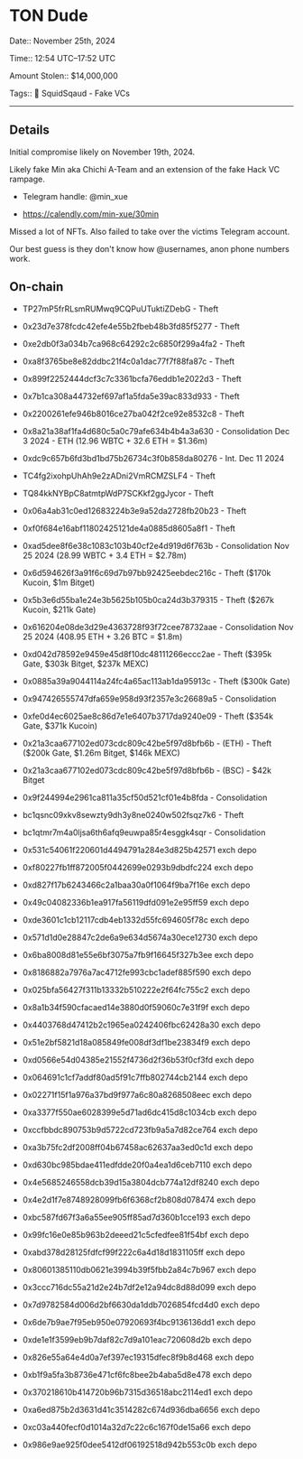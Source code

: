 # TON Dude

Date:: November 25th, 2024

Time:: 12:54 UTC–17:52 UTC

Amount Stolen:: $14,000,000

Tags:: 🔑 SquidSqaud - Fake VCs

---

## Details

Initial compromise likely on November 19th, 2024.

Likely fake Min aka Chichi A-Team and an extension of the fake Hack VC rampage.

- Telegram handle: @min_xue

- https://calendly.com/min-xue/30min

Missed a lot of NFTs. Also failed to take over the victims Telegram account.

Our best guess is they don't know how @usernames, anon phone numbers work.


## On-chain

- TP27mP5frRLsmRUMwq9CQPuUTuktiZDebG - Theft
- 0x23d7e378fcdc42efe4e55b2fbeb48b3fd85f5277 - Theft
- 0xe2db0f3a034b7ca968c64292c2c6850f299a4fa2 - Theft
- 0xa8f3765be8e82ddbc21f4c0a1dac77f7f88fa87c - Theft
- 0x899f2252444dcf3c7c3361bcfa76eddb1e2022d3 - Theft
- 0x7b1ca308a44732ef697af1a5fda5e39ac833d933 - Theft
- 0x2200261efe946b8016ce27ba042f2ce92e8532c8 - Theft
- 0x8a21a38af1fa4d680c5a0c79afe634b4b4a3a630 - Consolidation Dec 3 2024 - ETH (12.96 WBTC + 32.6 ETH = $1.36m) 
- 0xdc9c657b6fd3bd1bd75b26734c3f0b858da80276 - Int. Dec 11 2024

- TC4fg2ixohpUhAh9e2zADni2VmRCMZSLF4 - Theft
- TQ84kkNYBpC8atmtpWdP7SCKkf2ggJycor - Theft
- 0x06a4ab31c0ed12683224b3e9a52da2728fb20b23 - Theft
- 0xf0f684e16abf11802425121de4a0885d8605a8f1 - Theft
- 0xad5dee8f6e38c1083c103b40cf2e4d919d6f763b - Consolidation Nov 25 2024 (28.99 WBTC + 3.4 ETH = $2.78m)

- 0x6d594626f3a91f6c69d7b97bb92425eebdec216c - Theft ($170k Kucoin, $1m Bitget)
- 0x5b3e6d55ba1e24e3b5625b105b0ca24d3b379315 - Theft ($267k Kucoin, $211k Gate)
- 0x616204e08de3d29e4363728f93f72cee78732aae - Consolidation Nov 25 2024 (408.95 ETH + 3.26 BTC = $1.8m)

- 0xd042d78592e9459e45d8f10dc48111266eccc2ae - Theft ($395k Gate, $303k Bitget, $237k MEXC)
- 0x0885a39a9044114a24fc4a65ac113ab1da95913c - Theft ($300k Gate)
- 0x947426555747dfa659e958d93f2357e3c26689a5 - Consolidation

- 0xfe0d4ec6025ae8c86d7e1e6407b3717da9240e09 - Theft ($354k Gate, $371k Kucoin)
- 0x21a3caa677102ed073cdc809c42be5f97d8bfb6b - (ETH) - Theft ($200k Gate, $1.26m Bitget, $146k MEXC)
- 0x21a3caa677102ed073cdc809c42be5f97d8bfb6b - (BSC) - $42k Bitget
- 0x9f244994e2961ca811a35cf50d521cf01e4b8fda - Consolidation

- bc1qsnc09xkv8sewzty9dh3y8ne0240w502fsqz7k6 - Theft
- bc1qtmr7m4a0ljsa6th6afq9euwpa85r4esggk4sqr - Consolidation


- 0x531c54061f220601d4494791a284e3d825b42571 exch depo
- 0xf80227fb1ff872005f0442699e0293b9dbdfc224 exch depo
- 0xd827f17b6243466c2a1baa30a0f1064f9ba7f16e exch depo
- 0x49c04082336b1ea917fa56119dfd091e2e95ff59 exch depo
- 0xde3601c1cb12117cdb4eb1332d55fc694605f78c exch depo
- 0x571d1d0e28847c2de6a9e634d5674a30ece12730 exch depo
- 0x6ba8008d81e55e6bf3075a7fb9f16645f327b3ee exch depo
- 0x8186882a7976a7ac4712fe993cbc1adef885f590 exch depo
- 0x025bfa56427f311b13332b510222e2f64fc755c2 exch depo
- 0x8a1b34f590cfacaed14e3880d0f59060c7e31f9f exch depo
- 0x4403768d47412b2c1965ea0242406fbc62428a30 exch depo
- 0x51e2bf5821d18a085849fe008df3df1be23834f9 exch depo
- 0xd0566e54d04385e21552f4736d2f36b53f0cf3fd exch depo
- 0x064691c1cf7addf80ad5f91c7ffb802744cb2144 exch depo
- 0x02271f15f1a976a37bd9f977a6c80a8268508eec exch depo
- 0xa3377f550ae6028399e5d71ad6dc415d8c1034cb exch depo
- 0xccfbbdc890753b9d5722cd723fb9a5a7d82ce764 exch depo
- 0xa3b75fc2df2008ff04b67458ac62637aa3ed0c1d exch depo
- 0xd630bc985bdae411edfdde20f0a4ea1d6ceb7110 exch depo
- 0x4e5685246558dcb39d15a3804dcb774a12df8240 exch depo
- 0x4e2d1f7e8748928099fb6f6368cf2b808d078474 exch depo
- 0xbc587fd67f3a6a55ee905ff85ad7d360b1cce193 exch depo
- 0x99fc16e0e85b963b2deeed21c5cfedfee81f54bf exch depo
- 0xabd378d28125fdfcf99f222c6a4d18d1831105ff exch depo
- 0x80601385110db0621e3994b39f5fbb2a84c7b967 exch depo
- 0x3ccc716dc55a21d2e24b7df2e12a94dc8d88d099 exch depo
- 0x7d9782584d006d2bf6630da1ddb7026854fcd4d0 exch depo
- 0x6de7b9ae7f95eb950e07920693f4bc9136136dd1 exch depo
- 0xde1e1f3599eb9b7daf82c7d9a101eac720608d2b exch depo
- 0x826e55a64e4d0a7ef397ec19315dfec8f9b8d468 exch depo
- 0xb1f9a5fa3b8736e471cf6fc8bee2b4aba5d8e478 exch depo
- 0x370218610b414720b96b7315d36518abc2114ed1 exch depo
- 0xa6ed875b2d3631d41c3514282c674d936dba6656 exch depo
- 0xc03a440fecf0d1014a32d7c22c6c167f0de15a66 exch depo
- 0x986e9ae925f0dee5412df06192518d942b553c0b exch depo